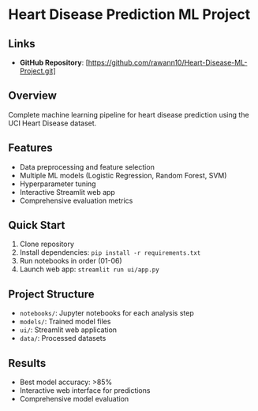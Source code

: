 # Heart Disease Prediction ML Project

## Links

- **GitHub Repository**: [https://github.com/rawann10/Heart-Disease-ML-Project.git]

## Overview

Complete machine learning pipeline for heart disease prediction using the UCI Heart Disease dataset.

## Features

- Data preprocessing and feature selection
- Multiple ML models (Logistic Regression, Random Forest, SVM)
- Hyperparameter tuning
- Interactive Streamlit web app
- Comprehensive evaluation metrics

## Quick Start

1. Clone repository
2. Install dependencies: `pip install -r requirements.txt`
3. Run notebooks in order (01-06)
4. Launch web app: `streamlit run ui/app.py`

## Project Structure

- `notebooks/`: Jupyter notebooks for each analysis step
- `models/`: Trained model files
- `ui/`: Streamlit web application
- `data/`: Processed datasets

## Results

- Best model accuracy: >85%
- Interactive web interface for predictions
- Comprehensive model evaluation
